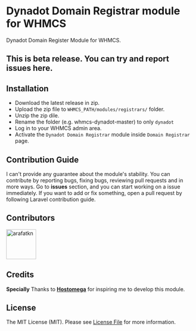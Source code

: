 # Dynadot Domain Registrar module for WHMCS
Dynadot Domain Register Module for WHMCS.

## This is beta release. You can try and report issues here.

## Installation

 - Download the latest release in zip.
 - Upload the zip file to `WHMCS_PATH/modules/registrars/` folder.
 - Unzip the zip dile.
 - Rename the folder (e.g. whmcs-dynadot-master) to only `dynadot`
 - Log in to your WHMCS admin area.
 - Activate the `Dynadot Domain Registrar` module inside `Domain Registrar` page.

## Contribution Guide

I can't provide any guarantee about the module's stability. You can contribute by reporting bugs, fixing bugs, reviewing pull requests and in more ways.
Go to **issues** section, and you can start working on a issue immediately.
If you want to add or fix something, open a pull request by following Laravel contribution guide.

## Contributors

<a href="https://github.com/arafatkn" target="_blank"><img src="https://avatars.githubusercontent.com/u/80309866?v=4" title="arafatkn" width="80" height="80"></a>

## Credits

**Specially** Thanks to [**Hostomega**](https://hostomega.com) for inspiring me to develop this module.

## License

The MIT License (MIT). Please see [License File](LICENSE) for more information.